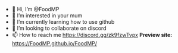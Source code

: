 - 👋 Hi, I’m @FoodMP
- 👀 I’m interested in your mum
- 🌱 I’m currently learning how to use github
- 💞️ I’m looking to collaborate on discord
- 📫 How to reach me https://discord.gg/zk9fzwTvpx
**Preview site:** https://FoodMP.github.io/FoodMP/
